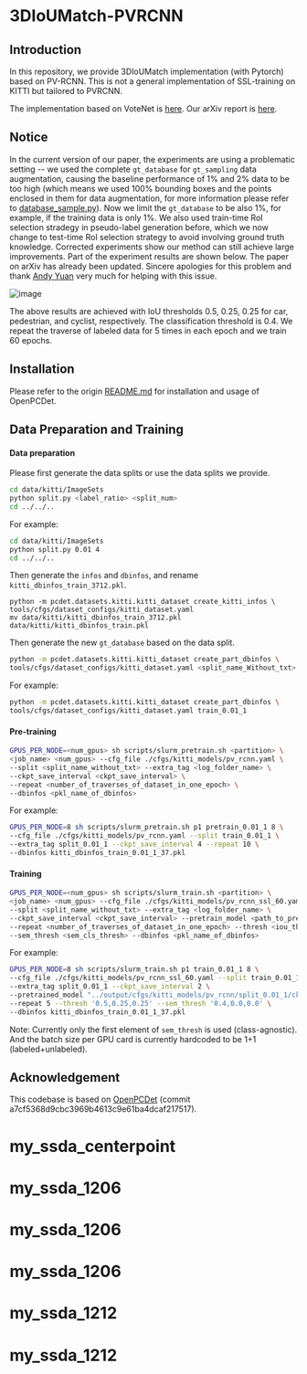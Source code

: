 # 3DIoUMatch-PVRCNN

## Introduction

In this repository, we provide 3DIoUMatch implementation (with Pytorch) based on PV-RCNN. This is not a general implementation of SSL-training on KITTI but tailored to PVRCNN.

The implementation based on VoteNet is [here](https://github.com/THU17cyz/3DIoUMatch). Our arXiv report is [here](https://arxiv.org/abs/2012.04355v3).

## Notice

In the current version of our paper, the experiments are using a problematic setting -- we used the complete `gt_database` for `gt_sampling` data augmentation, causing the baseline performance of 1% and 2% data to be too high (which means we used 100% bounding boxes and the points enclosed in them for data augmentation, for more information please refer to [database_sample.py](https://github.com/open-mmlab/OpenPCDet/blob/master/pcdet/datasets/augmentor/database_sampler.py)). Now we limit the `gt_database` to be also 1%, for example, if the training data is only 1%. We also used train-time RoI selection stradegy in pseudo-label generation before, which we now change to test-time RoI selection strategy to avoid involving ground truth knowledge. Corrected experiments show our method can still achieve large improvements. Part of the experiment results are shown below. The paper on arXiv has already been updated. Sincere apologies for this problem and thank [Andy Yuan](https://github.com/AndyYuan96) very much for helping with this issue.

![image](https://user-images.githubusercontent.com/52420115/122535862-8873fe00-d056-11eb-9ad3-bd41d76f6af9.png) 

The above results are achieved with IoU thresholds 0.5, 0.25, 0.25 for car, pedestrian, and cyclist, respectively. The classification threshold is 0.4. We repeat the traverse of labeled data for 5 times in each epoch and we train 60 epochs.


## Installation

Please refer to the origin [README.md](./README_OpenPCDet.md) for installation and usage of OpenPCDet.

## Data Preparation and Training

#### Data preparation

Please first generate the data splits or use the data splits we provide.

```bash
cd data/kitti/ImageSets
python split.py <label_ratio> <split_num>
cd ../../..
```

For example:

```bash
cd data/kitti/ImageSets
python split.py 0.01 4
cd ../../..
```

Then generate the `infos` and `dbinfos`, and rename `kitti_dbinfos_train_3712.pkl`.

```
python -m pcdet.datasets.kitti.kitti_dataset create_kitti_infos \
tools/cfgs/dataset_configs/kitti_dataset.yaml
mv data/kitti/kitti_dbinfos_train_3712.pkl data/kitti/kitti_dbinfos_train.pkl
```

Then generate the new `gt_database` based on the data split.

```bash
python -m pcdet.datasets.kitti.kitti_dataset create_part_dbinfos \
tools/cfgs/dataset_configs/kitti_dataset.yaml <split_name_Without_txt>
```

For example:

```bash
python -m pcdet.datasets.kitti.kitti_dataset create_part_dbinfos \
tools/cfgs/dataset_configs/kitti_dataset.yaml train_0.01_1
```

#### Pre-training

```bash
GPUS_PER_NODE=<num_gpus> sh scripts/slurm_pretrain.sh <partition> \
<job_name> <num_gpus> --cfg_file ./cfgs/kitti_models/pv_rcnn.yaml \
--split <split_name_without_txt> --extra_tag <log_folder_name> \
--ckpt_save_interval <ckpt_save_interval> \
--repeat <number_of_traverses_of_dataset_in_one_epoch> \
--dbinfos <pkl_name_of_dbinfos>
```

For example:

```bash
GPUS_PER_NODE=8 sh scripts/slurm_pretrain.sh p1 pretrain_0.01_1 8 \
--cfg_file ./cfgs/kitti_models/pv_rcnn.yaml --split train_0.01_1 \
--extra_tag split_0.01_1 --ckpt_save_interval 4 --repeat 10 \
--dbinfos kitti_dbinfos_train_0.01_1_37.pkl
```

#### Training

```bash
GPUS_PER_NODE=<num_gpus> sh scripts/slurm_train.sh <partition> \
<job_name> <num_gpus> --cfg_file ./cfgs/kitti_models/pv_rcnn_ssl_60.yaml \
--split <split_name_without_txt> --extra_tag <log_folder_name> \
--ckpt_save_interval <ckpt_save_interval> --pretrain_model <path_to_pretrain_model> \
--repeat <number_of_traverses_of_dataset_in_one_epoch> --thresh <iou_thresh> \
--sem_thresh <sem_cls_thresh> --dbinfos <pkl_name_of_dbinfos>
```

For example:

```bash
GPUS_PER_NODE=8 sh scripts/slurm_train.sh p1 train_0.01_1 8 \
--cfg_file ./cfgs/kitti_models/pv_rcnn_ssl_60.yaml --split train_0.01_1 \
--extra_tag split_0.01_1 --ckpt_save_interval 2 \
--pretrained_model "../output/cfgs/kitti_models/pv_rcnn/split_0.01_1/ckpt/checkpoint_epoch_80.pth" \
--repeat 5 --thresh '0.5,0.25,0.25' --sem_thresh '0.4,0.0,0.0' \
--dbinfos kitti_dbinfos_train_0.01_1_37.pkl
```

Note: Currently only the first element of `sem_thresh` is used (class-agnostic). And the batch size per GPU card is currently hardcoded to be 1+1 (labeled+unlabeled).

## Acknowledgement

This codebase is based on [OpenPCDet](https://github.com/open-mmlab/OpenPCDet) (commit a7cf5368d9cbc3969b4613c9e61ba4dcaf217517).

# my_ssda_centerpoint
# my_ssda_1206
# my_ssda_1206
# my_ssda_1206
# my_ssda_1212
# my_ssda_1212
